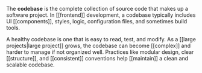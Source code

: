 The **codebase** is the complete collection of source code that makes up a software project. In [[frontend]] development, a codebase typically includes UI [[components]], styles, logic, configuration files, and sometimes build tools.

A healthy codebase is one that is easy to read, test, and modify. As a [[large projects|large project]] grows, the codebase can become [[complex]] and harder to manage if not organized well. Practices like modular design, clear [[structure]], and [[consistent]] conventions help [[maintain]] a clean and scalable codebase.